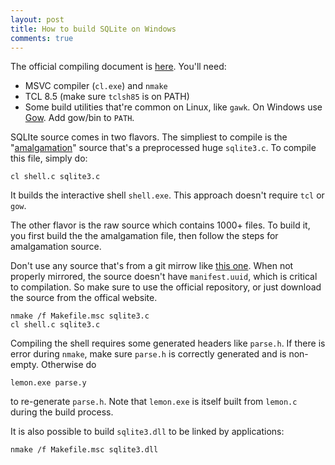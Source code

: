 ```yaml
---
layout: post
title: How to build SQLite on Windows
comments: true
---
```


The official compiling document is [here][HowToCompile].  You'll need:

- MSVC compiler (`cl.exe`) and `nmake`
- TCL 8.5 (make sure `tclsh85` is on PATH)
- Some build utilities that're common on Linux, like `gawk`. On Windows use
  [Gow][Gow]. Add gow/bin to `PATH`.

SQLIte source comes in two flavors. The simpliest to compile is the
"[amalgamation][Amalgamation]" source that's a preprocessed huge `sqlite3.c`.
To compile this file, simply do:

    cl shell.c sqlite3.c

It builds the interactive shell `shell.exe`. This approach doesn't require
`tcl` or `gow`.

The other flavor is the raw source which contains 1000+ files. To build it, you
first build the the amalgamation file, then follow the steps for amalgamation
source.

Don't use any source that's from a git mirrow like [this one][GitMirrow]. When
not properly mirrored, the source doesn't have `manifest.uuid`, which is
critical to compilation. So make sure to use the official repository, or just
download the source from the offical website.

    nmake /f Makefile.msc sqlite3.c
    cl shell.c sqlite3.c

Compiling the shell requires some generated headers like `parse.h`. If there is
error during `nmake`, make sure `parse.h` is correctly generated and is
non-empty. Otherwise do

    lemon.exe parse.y

to re-generate `parse.h`. Note that `lemon.exe` is itself built from `lemon.c`
during the build process.

It is also possible to build `sqlite3.dll` to be linked by applications:

    nmake /f Makefile.msc sqlite3.dll

[Gow]:          https://github.com/bmatzelle/gow
[Amalgamation]: https://www.sqlite.org/amalgamation.html
[HowToCompile]: https://www.sqlite.org/howtocompile.html
[GitMirrow]:    https://github.com/mackyle/sqlite
